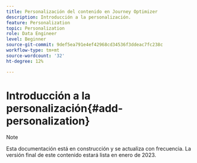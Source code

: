 ```yaml
---
title: Personalización del contenido en Journey Optimizer
description: Introducción a la personalización.
feature: Personalization
topic: Personalization
role: Data Engineer
level: Beginner
source-git-commit: 9def5ea791e4ef42968cd34536f3ddeac7fc238c
workflow-type: tm+mt
source-wordcount: '32'
ht-degree: 12%

---
```


# Introducción a la personalización{#add-personalization}

>[!NOTE]
>
>Esta documentación está en construcción y se actualiza con frecuencia. La versión final de este contenido estará lista en enero de 2023.


